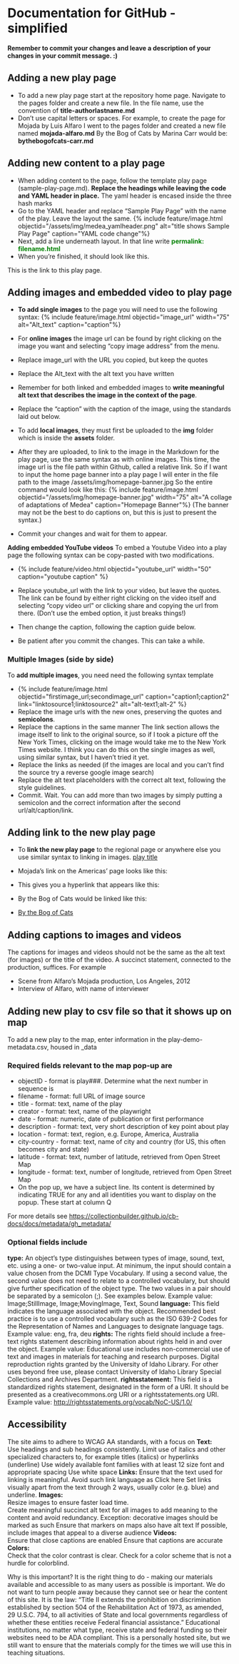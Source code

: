 # Documentation for GitHub  - simplified

**Remember to commit your changes and leave a description of your changes in your commit message. :)**

## Adding a new play page

- To add a new play page start at the repository home page. Navigate to the pages folder and create a new file. In the file name, use the convention of **title-authorlastname.md**
- Don’t use capital letters or spaces. 
For example, to create the page for Mojada by Luis Alfaro I went to the pages folder and created a new file named **mojada-alfaro.md**
By the Bog of Cats by Marina Carr would be: **bythebogofcats-carr.md**

## Adding new content to a play page

- When adding content to the page, follow the template play page (sample-play-page.md). **Replace the headings while leaving the code and YAML header in place.** The yaml header is encased inside the three hash marks
- Go to the YAML header and replace “Sample Play Page” with the name of the play. Leave the layout the same.
{% include feature/image.html objectid="/assets/img/medea_yamlheader.png" alt="title shows Sample Play Page" caption="YAML code change"%}
- Next, add a line underneath layout. In that line write <font color="green">**permalink: filename.html**</font>
- When you’re finished, it should look like this. 

This is the link to this play page.


## Adding images and embedded video to play page
- **To add single images** to the page you will need to use the following syntax: 
{% include feature/image.html objectid="image_url" width="75" alt="Alt_text" caption="caption"%}
- For **online images** the image url can be found by right clicking on the image you want and selecting “copy image address” from the menu.

- Replace image_url with the URL you copied, but keep the quotes
- Replace the Alt_text with the alt text you have written
- Remember for both linked and embedded images to **write meaningful alt text that describes the image in the context of the page**.
- Replace the “caption” with the caption of the image, using the standards laid out below.
- To add **local images**, they must first be uploaded to the **img** folder which is inside the **assets** folder. 
- After they are uploaded, to link to the image in the Markdown for the play page, use the same syntax as with online images. 
This time, the image url is the file path within Github, called a relative link. So if I want to input the home page banner into a play page I will enter in the file path to the image
/assets/img/homepage-banner.jpg
So the entire command would look like this: {% include feature/image.html objectid="/assets/img/homepage-banner.jpg" width="75" alt="A collage of adaptations of Medea" caption="Homepage Banner"%}
(The banner may not be the best to do captions on, but this is just to present the syntax.)
- Commit your changes and wait for them to appear. 

**Adding embedded YouTube videos**
To embed a Youtube Video into a play page the following syntax can be copy-pasted with two modifications. 
- {% include feature/video.html objectid="youtube_url" width="50" caption="youtube caption" %}
- Replace youtube_url with the link to your video, but leave the quotes. The link can be found by either right clicking on the video itself and selecting “copy video url” or clicking share and copying the url from there. (Don’t use the embed option, it just breaks things!)
 

- Then change the caption, following the caption guide below.
- Be patient after you commit the changes.  This can take a while.
### Multiple Images (side by side)
To **add multiple images**, you need need the following syntax template 
- {% include feature/image.html objectid="firstimage_url;secondimage_url" caption="caption1;caption2" link="linktosource1;linktosource2" alt="alt-text1;alt-2" %}
- Replace the image urls with the new ones, preserving the quotes and **semicolons**. 
- Replace the captions in the same manner
The link section allows the image itself to link to the original source, so if I took a picture off the New York Times, clicking on the image would take me to the New York Times website. 
I think you can do this on the single images as well, using similar syntax, but I haven’t tried it yet.
- Replace the links as needed (if the images are local and you can’t find the source try a reverse google image search) 
- Replace the alt text placeholders with the correct alt text, following the style guidelines. 
- Commit. Wait. 
You can add more than two images by simply putting a semicolon and the correct information after the second url/alt/caption/link.  
## Adding link to the new play page
- To **link the new play page** to the regional page or anywhere else you use similar syntax to linking in images. 
[play title](filename)
- Mojada’s link on the Americas’ page looks like this: 

- This gives you a hyperlink that appears like this: 

- By the Bog of Cats would be linked like this: 
- [By the Bog of Cats](bythebogofcats-carr)


## Adding captions to images and videos
The captions for images and videos should not be the same as the alt text (for images) or the title of the video.  A succinct statement, connected to the production, suffices.  For example
- Scene from Alfaro’s Mojada production, Los Angeles, 2012
- Interview of Alfaro, with name of interviewer

## Adding new play to csv file so that it shows up on map

To add a new play to the map, enter information in the play-demo-metadata.csv, housed in _data

### Required fields relevant to the map pop-up are
- objectID - format is play###.  Determine what the next number in sequence is
- filename - format:  full URL of image source
- title - format:  text, name of the play
- creator - format:  text, name of the playwright
- date - format:  numeric, date of publication or first performance
- description - format:  text, very short description of key point about play
- location - format:  text, region, e.g. Europe, America, Australia
- city-country - format:  text, name of city and country (for US, this often becomes city and state)
- latitude - format:  text, number of latitude, retrieved from Open Street Map
- longitude - format:  text, number of longitude, retrieved from Open Street Map
- On the pop up, we have a subject line.  Its content is determined by indicating TRUE for any and all identities you want to display on the popup.  These start at column Q

For more details see
https://collectionbuilder.github.io/cb-docs/docs/metadata/gh_metadata/

### Optional fields include
**type:**
An object’s type distinguishes between types of image, sound, text, etc. using a one- or two-value input. At minimum, the input should contain a value chosen from the DCMI Type Vocabulary. If using a second value, the second value does not need to relate to a controlled vocabulary, but should give further specification of the object type. The two values in a pair should be separated by a semicolon (;). See examples below.
Example value: Image;StillImage, Image;MovingImage, Text, Sound
**language:**
This field indicates the language associated with the object. Recommended best practice is to use a controlled vocabulary such as the ISO 639-2 Codes for the Representation of Names and Languages to designate language tags.
Example value: eng, fra, deu
**rights:**
The rights field should include a free-text rights statement describing information about rights held in and over the object.
Example value: Educational use includes non-commercial use of text and images in materials for teaching and research purposes. Digital reproduction rights granted by the University of Idaho Library. For other uses beyond free use, please contact University of Idaho Library Special Collections and Archives Department.
**rightsstatement:**
This field is a standardized rights statement, designated in the form of a URI. It should be presented as a creativecommons.org URI or a rightsstatements.org URI.
Example value: http://rightsstatements.org/vocab/NoC-US/1.0/

## Accessibility
The site aims to adhere to WCAG AA standards, with a focus on 
**Text:**  
Use headings and sub headings consistently.
Limit use of italics and other specialized characters to, for example titles (italics) or hyperlinks (underline)
Use widely available font families with at least 12 size font and appropriate spacing
Use white space
**Links:** 
Ensure that the text used for linking is meaningful.  Avoid such link language as Click here
Set links visually apart from the text through 2 ways, usually color (e.g. blue) and underline.
**Images:**  
Resize images to ensure faster load time.  
Create meaningful succinct alt text for all images to add meaning to the content and avoid redundancy.  Exception:  decorative images should be marked as such
Ensure that markers on maps also have alt text
If possible, include images that appeal to a diverse audience
**Videos:**  
Ensure that close captions are enabled
Ensure that captions are accurate
**Colors:**  
Check that the color contrast is clear.
Check for a color scheme that is not a hurdle for colorblind.

Why is this important?
It is the right thing to do - making our materials available and accessible to as many users as possible is important.  We do not want to turn people away because they cannot see or hear the content of this site.
It is the law:  “Title II extends the prohibition on discrimination established by section 504 of the Rehabilitation Act of 1973, as amended, 29 U.S.C. 794, to all activities of State and local governments regardless of whether these entities receive Federal financial assistance.”  Educational institutions, no matter what type, receive state and federal funding so their websites need to be ADA compliant.  This is a personally hosted site, but we still want to ensure that the materials comply for the times we will use this in teaching situations.


